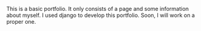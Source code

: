 This is a basic portfolio.
It only consists of a page and some information about myself.
I used django to develop this portfolio.
Soon, I will work on a proper one.
